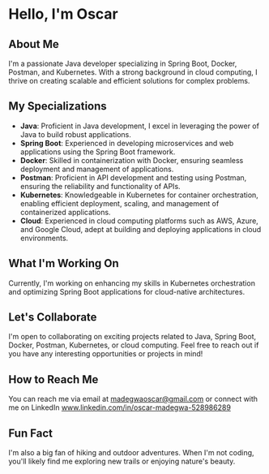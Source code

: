 # Hello, I'm Oscar

## About Me
I'm a passionate Java developer specializing in Spring Boot, Docker, Postman, and Kubernetes. With a strong background in cloud computing, I thrive on creating scalable and efficient solutions for complex problems.

## My Specializations
- **Java**: Proficient in Java development, I excel in leveraging the power of Java to build robust applications.
- **Spring Boot**: Experienced in developing microservices and web applications using the Spring Boot framework.
- **Docker**: Skilled in containerization with Docker, ensuring seamless deployment and management of applications.
- **Postman**: Proficient in API development and testing using Postman, ensuring the reliability and functionality of APIs.
- **Kubernetes**: Knowledgeable in Kubernetes for container orchestration, enabling efficient deployment, scaling, and management of containerized applications.
- **Cloud**: Experienced in cloud computing platforms such as AWS, Azure, and Google Cloud, adept at building and deploying applications in cloud environments.

## What I'm Working On
Currently, I'm working on enhancing my skills in Kubernetes orchestration and optimizing Spring Boot applications for cloud-native architectures.

## Let's Collaborate
I'm open to collaborating on exciting projects related to Java, Spring Boot, Docker, Postman, Kubernetes, or cloud computing. Feel free to reach out if you have any interesting opportunities or projects in mind!

## How to Reach Me
You can reach me via email at madegwaoscar@gmail.com or connect with me on LinkedIn www.linkedin.com/in/oscar-madegwa-528986289


## Fun Fact
I'm also a big fan of hiking and outdoor adventures. When I'm not coding, you'll likely find me exploring new trails or enjoying nature's beauty.



